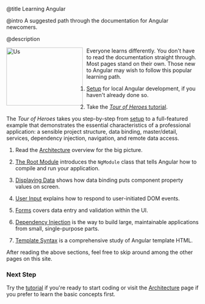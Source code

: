 @title
Learning Angular

@intro
A suggested path through the documentation for Angular newcomers.

@description

<figure>
  <img src="assets/images/devguide/intro/people.png" width="200px" height="152px" alt="Us" align="left" style="margin-left:-40px;margin-right:10px">  </img>
</figure>

Everyone learns differently.
You don't have to read the documentation straight through.  Most pages stand on their own.
Those new to Angular may wish to follow this popular learning path.
<br class="l-clear-left">

1. [Setup](guide/setup) for local Angular development, if you haven't already done so.

1. Take the [*Tour of Heroes* tutorial](tutorial "Tour of Heroes").

  The *Tour of Heroes* takes you step-by-step from [setup](guide/setup)
  to a full-featured example that demonstrates the essential characteristics of a professional application:
  a sensible project structure, data binding, master/detail, services, dependency injection, navigation, and remote data access.

1. <a id="architecture"></a>Read the [Architecture](guide/architecture) overview for the big picture.

1. [The Root Module](guide/appmodule) introduces the `NgModule` class that tells Angular how to compile and run your application.

1. [Displaying Data](guide/displaying-data) shows how data binding puts component property values on screen.

1. [User Input](guide/user-input) explains how to respond to user-initiated DOM events.

1. [Forms](guide/forms) covers data entry and validation within the UI.

1. [Dependency Injection](guide/dependency-injection) is the way to build large, maintainable applications
from small, single-purpose parts.

1. [Template Syntax](guide/template-syntax) is a comprehensive study of Angular template HTML.

After reading the above sections, feel free to skip around among the other pages on this site.

### Next Step

Try the [tutorial](tutorial "Tour of Heroes") if you're ready to start coding or
visit the [Architecture](guide/architecture) page if you prefer to learn the basic concepts first.